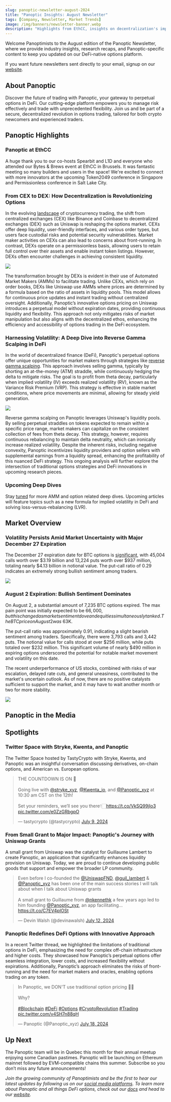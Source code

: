 ```yaml
---
slug: panoptic-newsletter-august-2024
title: "Panoptic Insights: August Newsletter"
tags: [Company, Newsletter, Market Trends]
image: /img/banners/newsletter-banner.webp
description: "Highlights from EthCC, insights on decentralization's impact on options trading, strategies like reverse gamma scalping, and market trends, plus upcoming events and media appearances!"
---
```


Welcome Panoptimists to the August edition of the Panoptic Newsletter, where we provide industry insights, research recaps, and Panoptic-specific content to keep you updated on our DeFi-native options platform.

If you want future newsletters sent directly to your email, signup on our [website](https://panoptic.xyz/).
 

## About Panoptic

Discover the future of trading with Panoptic, your gateway to perpetual options in DeFi. Our cutting-edge platform empowers you to manage risk effectively and trade with unprecedented flexibility. Join us and be part of a secure, decentralized revolution in options trading, tailored for both crypto newcomers and experienced traders.

## Panoptic Highlights

### Panoptic at EthCC

A huge thank you to our co-hosts Spearbit and L1D and everyone who attended our Bytes & Brews event at EthCC in Brussels. It was fantastic meeting so many builders and users in the space! We're excited to connect with more innovators at the upcoming Token2049 conference in Singapore and Permissionless conference in Salt Lake City.

### From CEX to DEX: How Decentralization is Revolutionizing Options

In the evolving [landscape](https://panoptic.xyz/research/from-centralized-to-decentralized-exchanges-options-pricing) of cryptocurrency trading, the shift from centralized exchanges (CEX) like Binance and Coinbase to decentralized exchanges (DEX) such as Uniswap is reshaping the options market. CEXs offer deep liquidity, user-friendly interfaces, and various order types, but users face custodial risks and potential security vulnerabilities. Market maker activities on CEXs can also lead to concerns about front-running. In contrast, DEXs operate on a permissionless basis, allowing users to retain full control over their assets and enable instant token listings. However, DEXs often encounter challenges in achieving consistent liquidity.

![](./01.png)

The transformation brought by DEXs is evident in their use of Automated Market Makers (AMMs) to facilitate trading. Unlike CEXs, which rely on order books, DEXs like Uniswap use AMMs where prices are determined by a formula based on the ratio of assets in liquidity pools. This model allows for continuous price updates and instant trading without centralized oversight. Additionally, Panoptic’s innovative options pricing on Uniswap introduces a perpetual model without expiration dates, providing continuous liquidity and flexibility. This approach not only mitigates risks of market manipulation but also aligns with the decentralized ethos, enhancing the efficiency and accessibility of options trading in the DeFi ecosystem.

### Harnessing Volatility: A Deep Dive into Reverse Gamma Scalping in DeFi

In the world of decentralized finance (DeFi), Panoptic's perpetual options offer unique opportunities for market makers through strategies like [reverse gamma scalping](https://panoptic.xyz/research/reverse-gamma-scalping). This approach involves selling gamma, typically by shorting an at-the-money (ATM) straddle, while continuously hedging the delta to mitigate risks. The goal is to profit from theta decay, particularly when implied volatility (IV) exceeds realized volatility (RV), known as the Variance Risk Premium (VRP). This strategy is effective in stable market conditions, where price movements are minimal, allowing for steady yield generation.


![](./02.png)

Reverse gamma scalping on Panoptic leverages Uniswap's liquidity pools. By selling perpetual straddles on tokens expected to remain within a specific price range, market makers can capitalize on the consistent collection of fees from theta decay. This strategy, however, requires continuous rebalancing to maintain delta neutrality, which can ironically increase realized volatility. Despite the inherent risks, including negative convexity, Panoptic incentivizes liquidity providers and option sellers with supplemental earnings from a liquidity spread, enhancing the profitability of this nuanced DeFi strategy. This ongoing analysis will further explore the intersection of traditional options strategies and DeFi innovations in upcoming research pieces.

### Upcoming Deep Dives

Stay [tuned](https://panoptic.xyz/research) for more AMM and option related deep dives. Upcoming articles will feature topics such as a new formula for implied volatility in DeFi and solving loss-versus-rebalancing (LVR).

## Market Overview

### Volatility Persists Amid Market Uncertainty with Major December 27 Expiration

The December 27 expiration date for BTC options is [significant](https://metrics.deribit.com/options/BTC), with 45,004 calls worth over $3.19 billion and 13,224 puts worth over $937 million, totaling nearly $4.13 billion in notional value. The put-call ratio of 0.29 indicates an extremely strong bullish sentiment among traders.

![](./03.png)

### August 2 Expiration: Bullish Sentiment Dominates

On August 2, a substantial amount of 7,235 BTC options expired. The max pain point was initially expected to be $66,000, but this changed as market sentiment dove and equities simultaneously tanked. The BTC price on August 2 was ~$63K.

The put-call ratio was approximately 0.91, indicating a slight bearish sentiment among traders. Specifically, there were 3,793 calls and 3,442 puts. The notional value for calls stood at over $256 million, while puts totaled over $232 million. This significant volume of nearly $490 million in expiring options underscored the potential for notable market movement and volatility on this date.

The recent underperformance of US stocks, combined with risks of war escalation, delayed rate cuts, and general uneasiness, contributed to the market's uncertain outlook. As of now, there are no positive catalysts sufficient to support the market, and it may have to wait another month or two for more stability.

![](./04.png)


## Panoptic in the Media

## Spotlights

### Twitter Space with Stryke, Kwenta, and Panoptic

The Twitter Space hosted by TastyCrypto with Stryke, Kwenta, and Panoptic was an insightful conversation discussing derivatives, on-chain options, and American vs. European options.

<blockquote class="twitter-tweet"><p lang="en" dir="ltr">THE COUNTDOWN IS ON 🍒 <br/><br/>Going live with <a href="https://twitter.com/stryke_xyz?ref_src=twsrc%5Etfw">@stryke_xyz</a>, <a href="https://twitter.com/Kwenta_io?ref_src=twsrc%5Etfw">@Kwenta_io</a>, and <a href="https://twitter.com/Panoptic_xyz?ref_src=twsrc%5Etfw">@Panoptic_xyz</a> at 10:30 am CST on the 12th! <br/><br/>Set your reminders, we’ll see you there👇🏻<a href="https://t.co/VkSQ99jIo3">https://t.co/VkSQ99jIo3</a> <a href="https://t.co/e0ZzGRbgpO">pic.twitter.com/e0ZzGRbgpO</a></p>&mdash; tastycrypto (@tastycrypto) <a href="https://twitter.com/tastycrypto/status/1810735545909399564?ref_src=twsrc%5Etfw">July 9, 2024</a></blockquote> <script async src="https://platform.twitter.com/widgets.js" charset="utf-8"></script>

### From Small Grant to Major Impact: Panoptic's Journey with Uniswap Grants

A small grant from Uniswap was the catalyst for Guillaume Lambert to create Panoptic, an application that significantly enhances liquidity provision on Uniswap. Today, we are proud to continue developing public goods that support and empower the broader LP community.

<blockquote class="twitter-tweet"><p lang="en" dir="ltr">Even before I co-founded the <a href="https://twitter.com/UniswapFND?ref_src=twsrc%5Etfw">@UniswapFND</a>, <a href="https://twitter.com/guil_lambert?ref_src=twsrc%5Etfw">@guil_lambert</a> &amp; <a href="https://twitter.com/Panoptic_xyz?ref_src=twsrc%5Etfw">@Panoptic_xyz</a> has been one of the main success stories I will talk about when I talk about Uniswap grants <br/><br/>A small grant to Guillaume from <a href="https://twitter.com/nkennethk?ref_src=twsrc%5Etfw">@nkennethk</a> a few years ago led to him founding <a href="https://twitter.com/Panoptic_xyz?ref_src=twsrc%5Etfw">@Panoptic_xyz</a>, an app facilitating… <a href="https://t.co/C7EV4pIOSt">https://t.co/C7EV4pIOSt</a></p>&mdash; Devin Walsh (@devinawalsh) <a href="https://twitter.com/devinawalsh/status/1811756545077555590?ref_src=twsrc%5Etfw">July 12, 2024</a></blockquote> <script async src="https://platform.twitter.com/widgets.js" charset="utf-8"></script>


### Panoptic Redefines DeFi Options with Innovative Approach

In a recent Twitter thread, we highlighted the limitations of traditional options in DeFi, emphasizing the need for complex off-chain infrastructure and higher costs. They showcased how Panoptic’s perpetual options offer seamless integration, lower costs, and increased flexibility without expirations. Additionally, Panoptic’s approach eliminates the risks of front-running and the need for market makers and oracles, enabling options trading on any token.

<blockquote class="twitter-tweet"><p lang="en" dir="ltr">In Panoptic, we DON&#39;T use traditional option pricing 🌟✨<br/><br/>Why?<br/><br/> <a href="https://twitter.com/hashtag/Blockchain?src=hash&amp;ref_src=twsrc%5Etfw">#Blockchain</a> <a href="https://twitter.com/hashtag/DeFi?src=hash&amp;ref_src=twsrc%5Etfw">#DeFi</a> <a href="https://twitter.com/hashtag/Options?src=hash&amp;ref_src=twsrc%5Etfw">#Options</a> <a href="https://twitter.com/hashtag/CryptoRevolution?src=hash&amp;ref_src=twsrc%5Etfw">#CryptoRevolution</a> <a href="https://twitter.com/hashtag/Trading?src=hash&amp;ref_src=twsrc%5Etfw">#Trading</a> <a href="https://t.co/v4SH7n88qH">pic.twitter.com/v4SH7n88qH</a></p>&mdash; Panoptic (@Panoptic_xyz) <a href="https://twitter.com/Panoptic_xyz/status/1813984136320917929?ref_src=twsrc%5Etfw">July 18, 2024</a></blockquote> <script async src="https://platform.twitter.com/widgets.js" charset="utf-8"></script>

  

## Up Next

The Panoptic team will be in Quebec this month for their annual meetup enjoying some Canadian pastimes. Panoptic will be launching on Ethereum mainnet followed by EVM-compatible chains this summer. Subscribe so you don’t miss any future announcements!

  
*Join the growing community of Panoptimists and be the first to hear our latest updates by following us on our [social media platforms](https://links.panoptic.xyz/all). To learn more about Panoptic and all things DeFi options, check out our [docs](https://panoptic.xyz/docs/intro) and head to our [website](https://panoptic.xyz/).*
